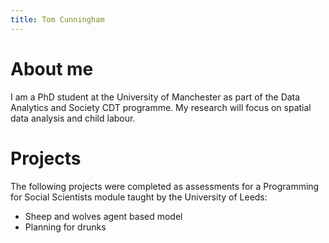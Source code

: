 ```yaml
---
title: Tom Cunningham
---
```


# About me

I am a PhD student at the University of Manchester as part of the Data Analytics and Society CDT programme. My research will focus on spatial data analysis and child labour.

# Projects

The following projects were completed as assessments for a Programming for Social Scientists module taught by the University of Leeds:
- Sheep and wolves agent based model
- Planning for drunks
